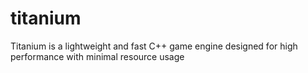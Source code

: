 # titanium
Titanium is a lightweight and fast C++ game engine designed for high performance with minimal resource usage
